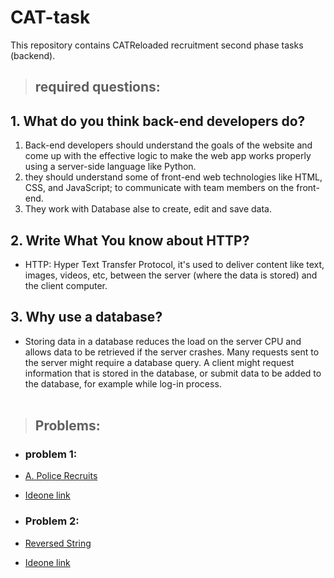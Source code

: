 # CAT-task
This repository contains CATReloaded recruitment second phase tasks (backend).

>## required questions:

## 1. What do you think back-end developers do?

1. Back-end developers should understand the goals of the website and come up with the effective logic to make the web app works properly using a server-side language like Python.<br/>
2. they should understand some of front-end web technologies like HTML, CSS, and JavaScript; to communicate with team members on the front-end.<br/>
2. They work with Database alse to create, edit and save data.<br/>

## 2. Write What You know about HTTP?

- HTTP: Hyper Text Transfer Protocol, it's used to deliver content like text, images, videos, etc, between the server (where the data is stored) and the client computer.

## 3. Why use a database?

- Storing data in a database reduces the load on the server CPU and allows data to be retrieved if the server crashes.
Many requests sent to the server might require a database query. A client might request information that is stored in the database, or submit data to be added to the database,
for example while log-in process.
<br/><br/> 

>## Problems:

- ### problem 1:

- [A. Police Recruits](https://github.com/moaazelsayed1/CAT-task/blob/main/APoliceRecruits.cpp)</br>
- [Ideone link](https://ideone.com/noj0Wx)

- ### Problem 2:

- [Reversed String](https://github.com/moaazelsayed1/CAT-task/blob/main/reversedString.cpp)</br>
- [Ideone link](https://ideone.com/02hOKB)
